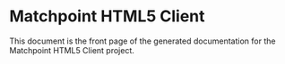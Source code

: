 # Matchpoint HTML5 Client

This document is the front page of the generated documentation for the
Matchpoint HTML5 Client project.

    
    
   
    


